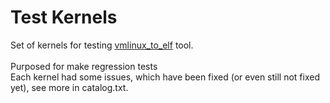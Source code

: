 # Test Kernels
Set of kernels for testing [vmlinux_to_elf](https://github.com/marin-m/vmlinux-to-elf) tool.\
\
Purposed for make regression tests\
Each kernel had some issues, which have been fixed (or even still not fixed yet), see more in catalog.txt.

